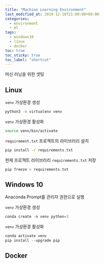 ```yaml
---
title: "Machine Learning Environment"
last_modified_at: 2019-12-18T21:00:00+09:00
categories:
  - environment
  - ml
tags:
  - windows10
  - linux
  - docker
toc: true
toc_sticky: true
toc_label: "shortcut"
---
```


머신 러닝을 위한 셋팅

## Linux

`venv` 가상환경 생성

```bash
python3 -m virtualenv venv
```

`venv` 가상환경 활성화

```bash
source venv/bin/activate
```

`requirement.txt` 프로젝트의 라이브러리 설치

```bash
pip install -r requirements.txt
```

현재 프로젝트 라이브러리 `requirements.txt` 저장

```bash
pip freeze > requirements.txt
```

## Windows 10

Anaconda Prompt를 관리자 권한으로 실행

`venv` 가상환경 생성

```powershell
conda create -n venv python=3
```

`venv` 가상환경 활성화

```powershell
conda activate venv
pip install --upgrade pip
```

## Docker
